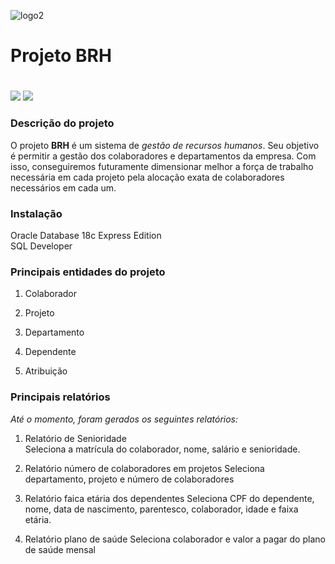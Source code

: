![logo2](https://user-images.githubusercontent.com/113355127/189931050-f15bde03-5b5d-4641-970c-1e6425dc2e15.png)
# Projeto BRH <h1>

<img src="https://img.shields.io/badge/Oracle-F80000?style=for-the-badge&logo=oracle&logoColor=black" /> <img src="https://img.shields.io/badge/PLSQL-F80000?style=for-the-badge&logo=oracle&logoColor=black" />    

### **Descrição do projeto**  

O projeto **BRH** é um sistema de _gestão de recursos humanos_. Seu objetivo é permitir a gestão dos colaboradores e departamentos da empresa. Com isso, conseguiremos futuramente dimensionar melhor a força de trabalho necessária em cada projeto pela alocação exata de colaboradores necessários em cada um.    

### **Instalação**  

Oracle Database 18c Express Edition    
SQL Developer  



### **Principais entidades do projeto**

1. Colaborador  

2. Projeto  

3. Departamento  

4. Dependente 

5. Atribuição   

### **Principais relatórios** 

_Até o momento, foram gerados os seguintes relatórios:_

1. Relatório de Senioridade  
Seleciona a matrícula do colaborador, nome, salário e senioridade.

2. Relatório número de colaboradores em projetos
Seleciona departamento, projeto e número de colaboradores  

3. Relatório faica etária dos dependentes
Seleciona CPF do dependente, nome, data de nascimento, parentesco, colaborador, idade e faixa etária.

4. Relatório plano de saúde
Seleciona colaborador e valor a pagar do plano de saúde mensal   


